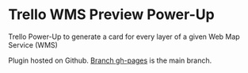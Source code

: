 # Trello WMS Preview Power-Up

Trello Power-Up to generate a card for every layer of a given Web Map Service (WMS)

Plugin hosted on Github. [Branch gh-pages](https://github.com/dnltsk/trello-wms-power-up/tree/gh-pages) is the main branch.
